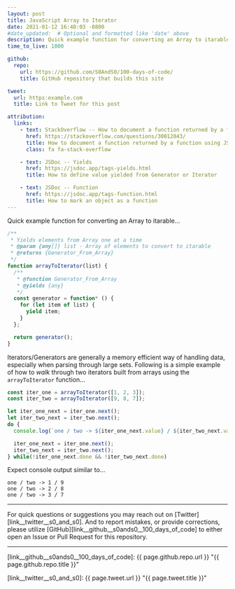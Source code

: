 ```yaml
---
layout: post
title: JavaScript Array to Iterator
date: 2021-01-12 16:48:03 -0800
#date_updated:  # Optional and formatted like 'date' above
description: Quick example function for converting an Array to itarable
time_to_live: 1800

github:
  repo:
    url: https://github.com/S0AndS0/100-days-of-code/
    title: GitHub repository that builds this site

tweet:
  url: https:example.com
  title: Link to Tweet for this post

attribution:
  links:
    - text: StackOverflow -- How to document a function returned by a function using JSDoc
      href: https://stackoverflow.com/questions/30012043/
      title: How to document a function returned by a function using JSDoc
      class: fa fa-stack-overflow

    - text: JSDoc -- Yields
      href: https://jsdoc.app/tags-yields.html
      title: How to define value yielded from Generator or Iterator

    - text: JSDoc -- Function
      href: https://jsdoc.app/tags-function.html
      title: How to mark an object as a function
---
```




Quick example function for converting an Array to itarable...


```javascript
/**
 * Yields elements from Array one at a time
 * @param {any[]} list - Array of elements to convert to itarable
 * @returns {Generator_From_Array}
 */
function arrayToIterator(list) {
  /**
   * @function Generator_From_Array
   * @yields {any}
   */
  const generator = function* () {
    for (let item of list) {
      yield item;
    }
  };

  return generator();
}
```


Iterators/Generators are generally a memory efficient way of handling data, especially when parsing through large sets. Following is a simple example of how to _walk_ through two iterators built from arrays using the `arrayToIterator` function...


```javascript
const iter_one = arrayToIterator([1, 2, 3]);
const iter_two = arrayToIterator([9, 8, 7]);

let iter_one_next = iter_one.next();
let iter_two_next = iter_two.next();
do {
  console.log(`one / two -> ${iter_one_next.value} / ${iter_two_next.value}`);

  iter_one_next = iter_one.next();
  iter_two_next = iter_two.next();
} while(!iter_one_next.done && !iter_two_next.done)
```


Expect console output similar to...


```
one / two -> 1 / 9
one / two -> 2 / 8
one / two -> 3 / 7
```


---


For quick questions or suggestions you may reach out on [Twitter][link__twitter__s0_and_s0]. And to report mistakes, or provide corrections, please utilize [GitHub][link__github__s0ands0__100_days_of_code] to either open an Issue or Pull Request for this repository.


---


[link__github__s0ands0__100_days_of_code]: {{ page.github.repo.url }} "{{ page.github.repo.title }}"

[link__twitter__s0_and_s0]: {{ page.tweet.url }} "{{ page.tweet.title }}"

